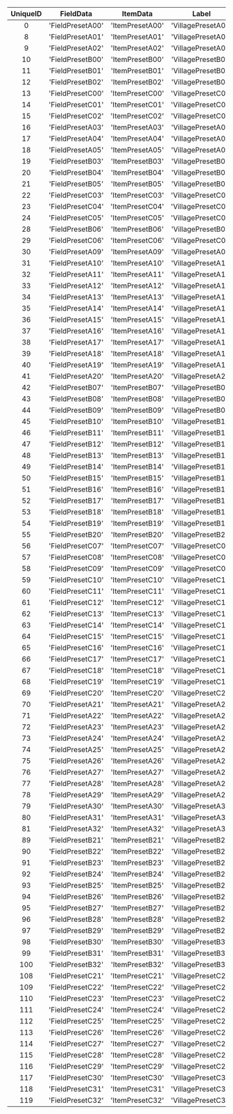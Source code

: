 | UniqueID | FieldData | ItemData | Label | OutsideTemplateKind | StructureData |
|:--:|:--:|:--:|:--:|:--:|:--:|
| 0 | 'FieldPresetA00' | 'ItemPresetA00' | 'VillagePresetA00' | 0 | 'StructurePresetA00' | 
| 8 | 'FieldPresetA01' | 'ItemPresetA01' | 'VillagePresetA01' | 0 | 'StructurePresetA01' | 
| 9 | 'FieldPresetA02' | 'ItemPresetA02' | 'VillagePresetA02' | 0 | 'StructurePresetA02' | 
| 10 | 'FieldPresetB00' | 'ItemPresetB00' | 'VillagePresetB00' | 2 | 'StructurePresetB00' | 
| 11 | 'FieldPresetB01' | 'ItemPresetB01' | 'VillagePresetB01' | 2 | 'StructurePresetB01' | 
| 12 | 'FieldPresetB02' | 'ItemPresetB02' | 'VillagePresetB02' | 2 | 'StructurePresetB02' | 
| 13 | 'FieldPresetC00' | 'ItemPresetC00' | 'VillagePresetC00' | 1 | 'StructurePresetC00' | 
| 14 | 'FieldPresetC01' | 'ItemPresetC01' | 'VillagePresetC01' | 1 | 'StructurePresetC01' | 
| 15 | 'FieldPresetC02' | 'ItemPresetC02' | 'VillagePresetC02' | 1 | 'StructurePresetC02' | 
| 16 | 'FieldPresetA03' | 'ItemPresetA03' | 'VillagePresetA03' | 0 | 'StructurePresetA03' | 
| 17 | 'FieldPresetA04' | 'ItemPresetA04' | 'VillagePresetA04' | 0 | 'StructurePresetA04' | 
| 18 | 'FieldPresetA05' | 'ItemPresetA05' | 'VillagePresetA05' | 0 | 'StructurePresetA05' | 
| 19 | 'FieldPresetB03' | 'ItemPresetB03' | 'VillagePresetB03' | 2 | 'StructurePresetB03' | 
| 20 | 'FieldPresetB04' | 'ItemPresetB04' | 'VillagePresetB04' | 2 | 'StructurePresetB04' | 
| 21 | 'FieldPresetB05' | 'ItemPresetB05' | 'VillagePresetB05' | 2 | 'StructurePresetB05' | 
| 22 | 'FieldPresetC03' | 'ItemPresetC03' | 'VillagePresetC03' | 1 | 'StructurePresetC03' | 
| 23 | 'FieldPresetC04' | 'ItemPresetC04' | 'VillagePresetC04' | 1 | 'StructurePresetC04' | 
| 24 | 'FieldPresetC05' | 'ItemPresetC05' | 'VillagePresetC05' | 1 | 'StructurePresetC05' | 
| 28 | 'FieldPresetB06' | 'ItemPresetB06' | 'VillagePresetB06' | 2 | 'StructurePresetB06' | 
| 29 | 'FieldPresetC06' | 'ItemPresetC06' | 'VillagePresetC06' | 1 | 'StructurePresetC06' | 
| 30 | 'FieldPresetA09' | 'ItemPresetA09' | 'VillagePresetA09' | 0 | 'StructurePresetA09' | 
| 31 | 'FieldPresetA10' | 'ItemPresetA10' | 'VillagePresetA10' | 0 | 'StructurePresetA10' | 
| 32 | 'FieldPresetA11' | 'ItemPresetA11' | 'VillagePresetA11' | 0 | 'StructurePresetA11' | 
| 33 | 'FieldPresetA12' | 'ItemPresetA12' | 'VillagePresetA12' | 0 | 'StructurePresetA12' | 
| 34 | 'FieldPresetA13' | 'ItemPresetA13' | 'VillagePresetA13' | 0 | 'StructurePresetA13' | 
| 35 | 'FieldPresetA14' | 'ItemPresetA14' | 'VillagePresetA14' | 0 | 'StructurePresetA14' | 
| 36 | 'FieldPresetA15' | 'ItemPresetA15' | 'VillagePresetA15' | 0 | 'StructurePresetA15' | 
| 37 | 'FieldPresetA16' | 'ItemPresetA16' | 'VillagePresetA16' | 0 | 'StructurePresetA16' | 
| 38 | 'FieldPresetA17' | 'ItemPresetA17' | 'VillagePresetA17' | 0 | 'StructurePresetA17' | 
| 39 | 'FieldPresetA18' | 'ItemPresetA18' | 'VillagePresetA18' | 0 | 'StructurePresetA18' | 
| 40 | 'FieldPresetA19' | 'ItemPresetA19' | 'VillagePresetA19' | 0 | 'StructurePresetA19' | 
| 41 | 'FieldPresetA20' | 'ItemPresetA20' | 'VillagePresetA20' | 0 | 'StructurePresetA20' | 
| 42 | 'FieldPresetB07' | 'ItemPresetB07' | 'VillagePresetB07' | 2 | 'StructurePresetB07' | 
| 43 | 'FieldPresetB08' | 'ItemPresetB08' | 'VillagePresetB08' | 2 | 'StructurePresetB08' | 
| 44 | 'FieldPresetB09' | 'ItemPresetB09' | 'VillagePresetB09' | 2 | 'StructurePresetB09' | 
| 45 | 'FieldPresetB10' | 'ItemPresetB10' | 'VillagePresetB10' | 2 | 'StructurePresetB10' | 
| 46 | 'FieldPresetB11' | 'ItemPresetB11' | 'VillagePresetB11' | 2 | 'StructurePresetB11' | 
| 47 | 'FieldPresetB12' | 'ItemPresetB12' | 'VillagePresetB12' | 2 | 'StructurePresetB12' | 
| 48 | 'FieldPresetB13' | 'ItemPresetB13' | 'VillagePresetB13' | 2 | 'StructurePresetB13' | 
| 49 | 'FieldPresetB14' | 'ItemPresetB14' | 'VillagePresetB14' | 2 | 'StructurePresetB14' | 
| 50 | 'FieldPresetB15' | 'ItemPresetB15' | 'VillagePresetB15' | 2 | 'StructurePresetB15' | 
| 51 | 'FieldPresetB16' | 'ItemPresetB16' | 'VillagePresetB16' | 2 | 'StructurePresetB16' | 
| 52 | 'FieldPresetB17' | 'ItemPresetB17' | 'VillagePresetB17' | 2 | 'StructurePresetB17' | 
| 53 | 'FieldPresetB18' | 'ItemPresetB18' | 'VillagePresetB18' | 2 | 'StructurePresetB18' | 
| 54 | 'FieldPresetB19' | 'ItemPresetB19' | 'VillagePresetB19' | 2 | 'StructurePresetB19' | 
| 55 | 'FieldPresetB20' | 'ItemPresetB20' | 'VillagePresetB20' | 2 | 'StructurePresetB20' | 
| 56 | 'FieldPresetC07' | 'ItemPresetC07' | 'VillagePresetC07' | 1 | 'StructurePresetC07' | 
| 57 | 'FieldPresetC08' | 'ItemPresetC08' | 'VillagePresetC08' | 1 | 'StructurePresetC08' | 
| 58 | 'FieldPresetC09' | 'ItemPresetC09' | 'VillagePresetC09' | 1 | 'StructurePresetC09' | 
| 59 | 'FieldPresetC10' | 'ItemPresetC10' | 'VillagePresetC10' | 1 | 'StructurePresetC10' | 
| 60 | 'FieldPresetC11' | 'ItemPresetC11' | 'VillagePresetC11' | 1 | 'StructurePresetC11' | 
| 61 | 'FieldPresetC12' | 'ItemPresetC12' | 'VillagePresetC12' | 1 | 'StructurePresetC12' | 
| 62 | 'FieldPresetC13' | 'ItemPresetC13' | 'VillagePresetC13' | 1 | 'StructurePresetC13' | 
| 63 | 'FieldPresetC14' | 'ItemPresetC14' | 'VillagePresetC14' | 1 | 'StructurePresetC14' | 
| 64 | 'FieldPresetC15' | 'ItemPresetC15' | 'VillagePresetC15' | 1 | 'StructurePresetC15' | 
| 65 | 'FieldPresetC16' | 'ItemPresetC16' | 'VillagePresetC16' | 1 | 'StructurePresetC16' | 
| 66 | 'FieldPresetC17' | 'ItemPresetC17' | 'VillagePresetC17' | 1 | 'StructurePresetC17' | 
| 67 | 'FieldPresetC18' | 'ItemPresetC18' | 'VillagePresetC18' | 1 | 'StructurePresetC18' | 
| 68 | 'FieldPresetC19' | 'ItemPresetC19' | 'VillagePresetC19' | 1 | 'StructurePresetC19' | 
| 69 | 'FieldPresetC20' | 'ItemPresetC20' | 'VillagePresetC20' | 1 | 'StructurePresetC20' | 
| 70 | 'FieldPresetA21' | 'ItemPresetA21' | 'VillagePresetA21' | 0 | 'StructurePresetA21' | 
| 71 | 'FieldPresetA22' | 'ItemPresetA22' | 'VillagePresetA22' | 0 | 'StructurePresetA22' | 
| 72 | 'FieldPresetA23' | 'ItemPresetA23' | 'VillagePresetA23' | 0 | 'StructurePresetA23' | 
| 73 | 'FieldPresetA24' | 'ItemPresetA24' | 'VillagePresetA24' | 0 | 'StructurePresetA24' | 
| 74 | 'FieldPresetA25' | 'ItemPresetA25' | 'VillagePresetA25' | 0 | 'StructurePresetA25' | 
| 75 | 'FieldPresetA26' | 'ItemPresetA26' | 'VillagePresetA26' | 0 | 'StructurePresetA26' | 
| 76 | 'FieldPresetA27' | 'ItemPresetA27' | 'VillagePresetA27' | 0 | 'StructurePresetA27' | 
| 77 | 'FieldPresetA28' | 'ItemPresetA28' | 'VillagePresetA28' | 0 | 'StructurePresetA28' | 
| 78 | 'FieldPresetA29' | 'ItemPresetA29' | 'VillagePresetA29' | 0 | 'StructurePresetA29' | 
| 79 | 'FieldPresetA30' | 'ItemPresetA30' | 'VillagePresetA30' | 0 | 'StructurePresetA30' | 
| 80 | 'FieldPresetA31' | 'ItemPresetA31' | 'VillagePresetA31' | 0 | 'StructurePresetA31' | 
| 81 | 'FieldPresetA32' | 'ItemPresetA32' | 'VillagePresetA32' | 0 | 'StructurePresetA32' | 
| 89 | 'FieldPresetB21' | 'ItemPresetB21' | 'VillagePresetB21' | 2 | 'StructurePresetB21' | 
| 90 | 'FieldPresetB22' | 'ItemPresetB22' | 'VillagePresetB22' | 2 | 'StructurePresetB22' | 
| 91 | 'FieldPresetB23' | 'ItemPresetB23' | 'VillagePresetB23' | 2 | 'StructurePresetB23' | 
| 92 | 'FieldPresetB24' | 'ItemPresetB24' | 'VillagePresetB24' | 2 | 'StructurePresetB24' | 
| 93 | 'FieldPresetB25' | 'ItemPresetB25' | 'VillagePresetB25' | 2 | 'StructurePresetB25' | 
| 94 | 'FieldPresetB26' | 'ItemPresetB26' | 'VillagePresetB26' | 2 | 'StructurePresetB26' | 
| 95 | 'FieldPresetB27' | 'ItemPresetB27' | 'VillagePresetB27' | 2 | 'StructurePresetB27' | 
| 96 | 'FieldPresetB28' | 'ItemPresetB28' | 'VillagePresetB28' | 2 | 'StructurePresetB28' | 
| 97 | 'FieldPresetB29' | 'ItemPresetB29' | 'VillagePresetB29' | 2 | 'StructurePresetB29' | 
| 98 | 'FieldPresetB30' | 'ItemPresetB30' | 'VillagePresetB30' | 2 | 'StructurePresetB30' | 
| 99 | 'FieldPresetB31' | 'ItemPresetB31' | 'VillagePresetB31' | 2 | 'StructurePresetB31' | 
| 100 | 'FieldPresetB32' | 'ItemPresetB32' | 'VillagePresetB32' | 2 | 'StructurePresetB32' | 
| 108 | 'FieldPresetC21' | 'ItemPresetC21' | 'VillagePresetC21' | 1 | 'StructurePresetC21' | 
| 109 | 'FieldPresetC22' | 'ItemPresetC22' | 'VillagePresetC22' | 1 | 'StructurePresetC22' | 
| 110 | 'FieldPresetC23' | 'ItemPresetC23' | 'VillagePresetC23' | 1 | 'StructurePresetC23' | 
| 111 | 'FieldPresetC24' | 'ItemPresetC24' | 'VillagePresetC24' | 1 | 'StructurePresetC24' | 
| 112 | 'FieldPresetC25' | 'ItemPresetC25' | 'VillagePresetC25' | 1 | 'StructurePresetC25' | 
| 113 | 'FieldPresetC26' | 'ItemPresetC26' | 'VillagePresetC26' | 1 | 'StructurePresetC26' | 
| 114 | 'FieldPresetC27' | 'ItemPresetC27' | 'VillagePresetC27' | 1 | 'StructurePresetC27' | 
| 115 | 'FieldPresetC28' | 'ItemPresetC28' | 'VillagePresetC28' | 1 | 'StructurePresetC28' | 
| 116 | 'FieldPresetC29' | 'ItemPresetC29' | 'VillagePresetC29' | 1 | 'StructurePresetC29' | 
| 117 | 'FieldPresetC30' | 'ItemPresetC30' | 'VillagePresetC30' | 1 | 'StructurePresetC30' | 
| 118 | 'FieldPresetC31' | 'ItemPresetC31' | 'VillagePresetC31' | 1 | 'StructurePresetC31' | 
| 119 | 'FieldPresetC32' | 'ItemPresetC32' | 'VillagePresetC32' | 1 | 'StructurePresetC32' | 
